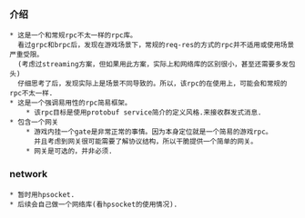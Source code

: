 ### 介绍
	* 这是一个和常规rpc不太一样的rpc库。
	  看过grpc和brpc后，发现在游戏场景下，常规的req-res的方式的rpc并不适用或使用场景严重受限。
	  (考虑过streaming方案，但如果用此方案，实际上和网络库的区别很小，甚至还需要多发包头)
	  仔细思考了后，发现实际上是场景不同导致的。所以，该rpc的在使用上，可能会和常规的rpc不太一样.
	* 这是一个强调易用性的rpc简易框架。
		* 该rpc目标是使用protobuf service简介的定义风格.来接收群发式消息.
	* 包含一个网关
		* 游戏内挂一个gate是非常正常的事情。因为本身定位就是一个简易的游戏rpc。
		  并且考虑到网关很可能需要了解协议结构，所以干脆提供一个简单的网关。
		* 网关是可选的，并非必须.

### network
	* 暂时用hpsocket.
	* 后续会自己做一个网络库(看hpsocket的使用情况).

